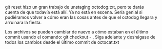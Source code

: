 git reset hizo un gran trabajo de unstaging octodog.txt, pero te darás cuenta de que todavía está allí. Ya no está en escena. Sería genial si pudiéramos volver a cómo eran las cosas antes de que el octodog llegara y arruinara la fiesta.

Los archivos se pueden cambiar de nuevo a cómo estaban en el último commit usando el comando: git checkout - <target>. Siga adelante y deshágase de todos los cambios desde el último commit de octocat.txt
